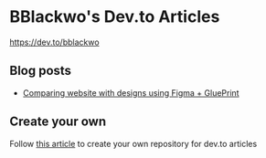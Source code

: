# BBlackwo's Dev.to Articles

https://dev.to/bblackwo

## Blog posts

- [Comparing website with designs using Figma + GluePrint](https://dev.to/bblackwo/comparing-website-with-designs-using-figma-glueprint-4ahh)

## Create your own

Follow [this article](https://dev.to/maxime1992/manage-your-dev-to-blog-posts-from-a-git-repo-and-use-continuous-deployment-to-auto-publish-update-them-143j) to create your own repository for dev.to articles
